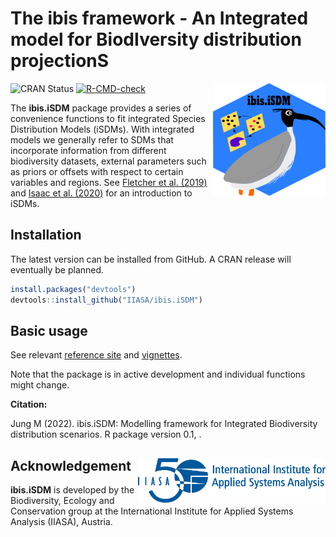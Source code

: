 
<!-- README.md is generated from README.Rmd. Please use this file for any edits-->

# The ibis framework - An **I**ntegrated model for **B**iod**I**versity distribution projection**S**

<img align="right" src="man/figures/logo.png" alt="logo" width="180" height = "180">

<!-- <a href='https://github.com/iiasa/rN2000'><img src="man/figures/logo.png" align="right"height=140/></a> --->
<!-- https://shields.io/  For Badges later -->
<!-- badges: start -->

![CRAN Status](https://www.r-pkg.org/badges/version/ibis.iSDM)
[![R-CMD-check](https://github.com/iiasa/ibis.iSDM/actions/workflows/R-CMD-check.yaml/badge.svg)](https://github.com/iiasa/ibis.iSDM/actions/workflows/R-CMD-check.yaml)
<!-- badges: end -->

The **ibis.iSDM** package provides a series of convenience functions to
fit integrated Species Distribution Models (iSDMs). With integrated
models we generally refer to SDMs that incorporate information from
different biodiversity datasets, external parameters such as priors or
offsets with respect to certain variables and regions. See [Fletcher et
al. (2019)](https://onlinelibrary.wiley.com/doi/abs/10.1002/ecy.2710)
and [Isaac et
al. (2020)](https://linkinghub.elsevier.com/retrieve/pii/S0169534719302551)
for an introduction to iSDMs.

## Installation

The latest version can be installed from GitHub. A CRAN release will
eventually be planned.

``` r
install.packages("devtools")
devtools::install_github("IIASA/ibis.iSDM")
```

## Basic usage

See relevant [reference site](https://iiasa.github.io/ibis.iSDM/) and
[vignettes](https://iiasa.github.io/ibis.iSDM/articles/01_train_simple_model.html).

Note that the package is in active development and individual functions
might change.

**Citation:**
<summary>
Jung M (2022). ibis.iSDM: Modelling framework for Integrated
Biodiversity distribution scenarios. R package version 0.1,
<https://github.com/iiasa/ibis.iSDM>.
</summary>

## Acknowledgement <a href="https://iiasa.ac.at"><img src="man/figures/IIASA-50_blue.png" alt="IIASA" align="right" width="300"/></a>

**ibis.iSDM** is developed by the Biodiversity, Ecology and Conservation
group at the International Institute for Applied Systems Analysis
(IIASA), Austria.

<!-- get_contributors(org = "IIASA", repo = "ibis.iSDM") -->
